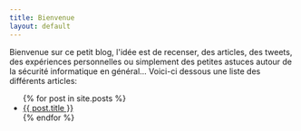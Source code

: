 ```yaml
---
title: Bienvenue
layout: default
---
```

Bienvenue sur ce petit blog, l'idée est de recenser, des articles, des tweets, des expériences personnelles ou simplement des petites astuces autour de la sécurité informatique en général...
Voici-ci dessous une liste des différents articles:
<ul>
  {% for post in site.posts %}
	<li>
            <a href="{{ post.url }}">{{ post.title }}</a>
	</li>
  {% endfor %}
</ul>
